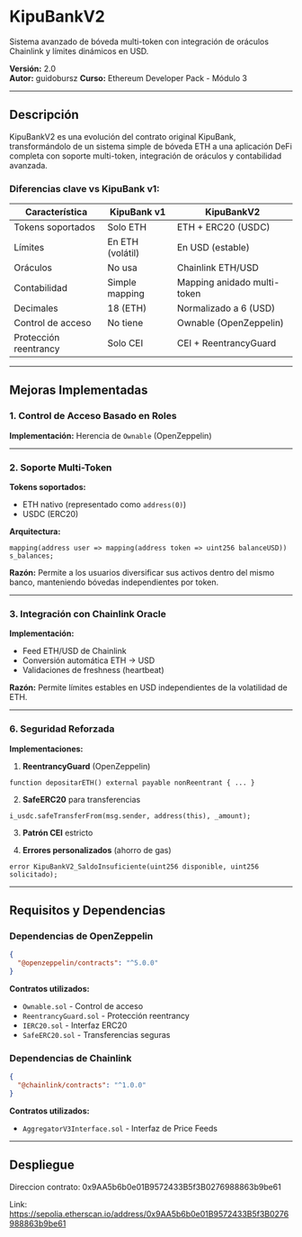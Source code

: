 # KipuBankV2

Sistema avanzado de bóveda multi-token con integración de oráculos Chainlink y límites dinámicos en USD.

**Versión:** 2.0  
**Autor:** guidobursz
**Curso:** Ethereum Developer Pack - Módulo 3  

---

## Descripción

KipuBankV2 es una evolución del contrato original KipuBank, transformándolo de un sistema simple de bóveda ETH a una aplicación DeFi completa con soporte multi-token, integración de oráculos y contabilidad avanzada.

### Diferencias clave vs KipuBank v1:

| Característica | KipuBank v1 | KipuBankV2 |
|----------------|-------------|------------|
| Tokens soportados | Solo ETH | ETH + ERC20 (USDC) |
| Límites | En ETH (volátil) | En USD (estable) |
| Oráculos | No usa | Chainlink ETH/USD |
| Contabilidad | Simple mapping | Mapping anidado multi-token |
| Decimales | 18 (ETH) | Normalizado a 6 (USD) |
| Control de acceso | No tiene | Ownable (OpenZeppelin) |
| Protección reentrancy | Solo CEI | CEI + ReentrancyGuard |

---

## Mejoras Implementadas

### 1. Control de Acceso Basado en Roles

**Implementación:** Herencia de `Ownable` (OpenZeppelin)

---

### 2. Soporte Multi-Token

**Tokens soportados:**
- ETH nativo (representado como `address(0)`)
- USDC (ERC20)

**Arquitectura:**
```solidity
mapping(address user => mapping(address token => uint256 balanceUSD)) s_balances;
```

**Razón:** Permite a los usuarios diversificar sus activos dentro del mismo banco, manteniendo bóvedas independientes por token.

---

### 3. Integración con Chainlink Oracle

**Implementación:**
- Feed ETH/USD de Chainlink
- Conversión automática ETH → USD
- Validaciones de freshness (heartbeat)

**Razón:** Permite límites estables en USD independientes de la volatilidad de ETH.

---

### 6. Seguridad Reforzada

**Implementaciones:**

1. **ReentrancyGuard** (OpenZeppelin)
```solidity
function depositarETH() external payable nonReentrant { ... }
```

2. **SafeERC20** para transferencias
```solidity
i_usdc.safeTransferFrom(msg.sender, address(this), _amount);
```

3. **Patrón CEI** estricto

4. **Errores personalizados** (ahorro de gas)
```solidity
error KipuBankV2_SaldoInsuficiente(uint256 disponible, uint256 solicitado);
```

---

## Requisitos y Dependencias

### Dependencias de OpenZeppelin

```json
{
  "@openzeppelin/contracts": "^5.0.0"
}
```

**Contratos utilizados:**
- `Ownable.sol` - Control de acceso
- `ReentrancyGuard.sol` - Protección reentrancy
- `IERC20.sol` - Interfaz ERC20
- `SafeERC20.sol` - Transferencias seguras

### Dependencias de Chainlink

```json
{
  "@chainlink/contracts": "^1.0.0"
}
```

**Contratos utilizados:**
- `AggregatorV3Interface.sol` - Interfaz de Price Feeds

---

## Despliegue

Direccion contrato: 0x9AA5b6b0e01B9572433B5f3B0276988863b9be61

Link:  https://sepolia.etherscan.io/address/0x9AA5b6b0e01B9572433B5f3B0276988863b9be61  

